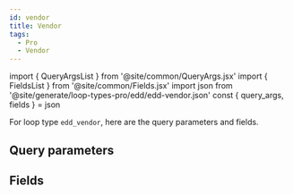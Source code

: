 ```yaml
---
id: vendor
title: Vendor
tags:
  - Pro
  - Vendor
---
```

import { QueryArgsList } from '@site/common/QueryArgs.jsx'
import { FieldsList } from '@site/common/Fields.jsx'
import json from '@site/generate/loop-types-pro/edd/edd-vendor.json'
const { query_args, fields } = json

For loop type `edd_vendor`, here are the query parameters and fields.

## Query parameters

<QueryArgsList args={query_args} />

## Fields

<FieldsList fields={fields} />
